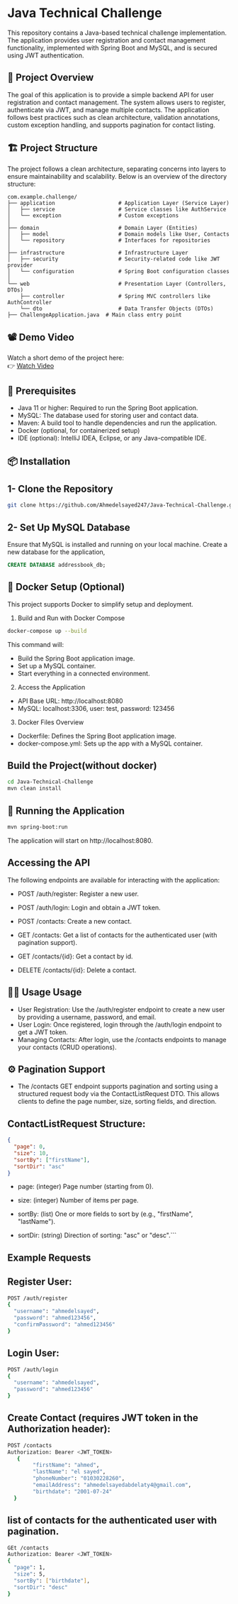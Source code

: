 # Java Technical Challenge

This repository contains a Java-based technical challenge implementation. The application provides user registration and contact management functionality, implemented with Spring Boot and MySQL, and is secured using JWT authentication.

## 📄 Project Overview

The goal of this application is to provide a simple backend API for user registration and contact management. The system allows users to register, authenticate via JWT, and manage multiple contacts. The application follows best practices such as clean architecture, validation annotations, custom exception handling, and supports pagination for contact listing.


## 🏗️ Project Structure
The project follows a clean architecture, separating concerns into layers to ensure maintainability and scalability. Below is an overview of the directory structure:
```plaintext
com.example.challenge/
├── application                    # Application Layer (Service Layer)
│   ├── service                    # Service classes like AuthService
│   └── exception                  # Custom exceptions
│
├── domain                         # Domain Layer (Entities)
│   ├── model                      # Domain models like User, Contacts
│   └── repository                 # Interfaces for repositories
│
├── infrastructure                 # Infrastructure Layer
│   ├── security                   # Security-related code like JWT provider
│   └── configuration              # Spring Boot configuration classes
│
└── web                            # Presentation Layer (Controllers, DTOs)
    ├── controller                 # Spring MVC controllers like AuthController
    └── dto                        # Data Transfer Objects (DTOs)
├── ChallengeApplication.java  # Main class entry point

```
## 📽️ Demo Video
Watch a short demo of the project here:  
👉 [Watch Video](https://drive.google.com/file/d/1l6LL7_1s3xlN8UxyQtMj4mwjbVxefAEV/view?usp=sharing)

## 📄 Prerequisites
- Java 11 or higher: Required to run the Spring Boot application.
- MySQL: The database used for storing user and contact data.
- Maven: A build tool to handle dependencies and run the application.
- Docker (optional, for containerized setup)
- IDE (optional): IntelliJ IDEA, Eclipse, or any Java-compatible IDE.

## 📦 Installation
## 1- Clone the Repository
```bash
git clone https://github.com/Ahmedelsayed247/Java-Technical-Challenge.git
```
## 2- Set Up MySQL Database
Ensure that MySQL is installed and running on your local machine. Create a new database for the application, 
```sql
CREATE DATABASE addressbook_db;
```
## 🐳 Docker Setup (Optional)
This project supports Docker to simplify setup and deployment.
1. Build and Run with Docker Compose
```bash
docker-compose up --build
```
This command will:
- Build the Spring Boot application image.
- Set up a MySQL container.
- Start everything in a connected environment.
  
2. Access the Application 
- API Base URL: http://localhost:8080
- MySQL: localhost:3306, user: test, password: 123456

3. Docker Files Overview
- Dockerfile: Defines the Spring Boot application image.
- docker-compose.yml: Sets up the app with a MySQL container.


## Build the Project(without docker)
```bash
cd Java-Technical-Challenge
mvn clean install
```
## 🚀 Running the Application
```bash
mvn spring-boot:run
```
The application will start on http://localhost:8080.

## Accessing the API
The following endpoints are available for interacting with the application:
- POST /auth/register: Register a new user.

- POST /auth/login: Login and obtain a JWT token.

- POST /contacts: Create a new contact.

- GET /contacts: Get a list of contacts for the authenticated user (with pagination support).

- GET /contacts/{id}: Get a contact by id.

- DELETE /contacts/{id}: Delete a contact.


## 🧑‍💻 Usage Usage
- User Registration: Use the /auth/register endpoint to create a new user by providing a username, password, and email.
- User Login: Once registered, login through the /auth/login endpoint to get a JWT token.
- Managing Contacts: After login, use the /contacts endpoints to manage your contacts (CRUD operations).

## ⚙️ Pagination Support
- The /contacts GET endpoint supports pagination and sorting using a structured request body via the ContactListRequest DTO. This allows clients to define the page number, size, sorting fields, and direction.
## ContactListRequest Structure:
```json
{
  "page": 0,
  "size": 10,
  "sortBy": ["firstName"],
  "sortDir": "asc"
}
```
- page: (integer) Page number (starting from 0).

- size: (integer) Number of items per page.

- sortBy: (list) One or more fields to sort by (e.g., "firstName", "lastName").

- sortDir: (string) Direction of sorting: "asc" or "desc".```

## Example Requests
## Register User:
``` bash 
POST /auth/register
{
  "username": "ahmedelsayed",
  "password": "ahmed123456",
  "confirmPassword": "ahmed123456"
}
```
## Login User:
``` bash 
POST /auth/login
{
  "username": "ahmedelsayed",
  "password": "ahmed123456"
}
```

## Create Contact (requires JWT token in the Authorization header):
``` bash 
POST /contacts
Authorization: Bearer <JWT_TOKEN>
   {
        "firstName": "ahmed",
        "lastName": "el sayed",
        "phoneNumber": "01030228260",
        "emailAddress": "ahmedelsayedabdelaty4@gmail.com",
        "birthdate": "2001-07-24"
  }
```
## list of contacts for the authenticated user with pagination. 
``` bash 
GEt /contacts
Authorization: Bearer <JWT_TOKEN>
{
  "page": 1,
  "size": 5,
  "sortBy": ["birthdate"],
  "sortDir": "desc"
}
```




